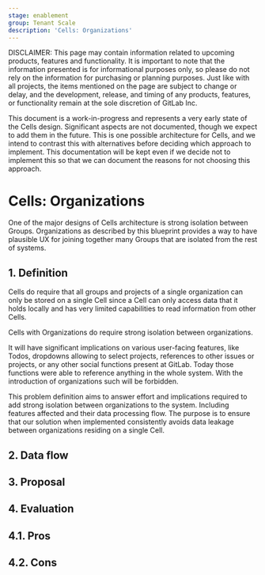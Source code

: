 ```yaml
---
stage: enablement
group: Tenant Scale
description: 'Cells: Organizations'
---
```


DISCLAIMER:
This page may contain information related to upcoming products, features and
functionality. It is important to note that the information presented is for
informational purposes only, so please do not rely on the information for
purchasing or planning purposes. Just like with all projects, the items
mentioned on the page are subject to change or delay, and the development,
release, and timing of any products, features, or functionality remain at the
sole discretion of GitLab Inc.

This document is a work-in-progress and represents a very early state of the
Cells design. Significant aspects are not documented, though we expect to add
them in the future. This is one possible architecture for Cells, and we intend to
contrast this with alternatives before deciding which approach to implement.
This documentation will be kept even if we decide not to implement this so that
we can document the reasons for not choosing this approach.

# Cells: Organizations

One of the major designs of Cells architecture is strong isolation between Groups.
Organizations as described by this blueprint provides a way to have plausible UX
for joining together many Groups that are isolated from the rest of systems.

## 1. Definition

Cells do require that all groups and projects of a single organization can
only be stored on a single Cell since a Cell can only access data that it holds locally
and has very limited capabilities to read information from other Cells.

Cells with Organizations do require strong isolation between organizations.

It will have significant implications on various user-facing features,
like Todos, dropdowns allowing to select projects, references to other issues
or projects, or any other social functions present at GitLab. Today those functions
were able to reference anything in the whole system. With the introduction of
organizations such will be forbidden.

This problem definition aims to answer effort and implications required to add
strong isolation between organizations to the system. Including features affected
and their data processing flow. The purpose is to ensure that our solution when
implemented consistently avoids data leakage between organizations residing on
a single Cell.

## 2. Data flow

## 3. Proposal

## 4. Evaluation

## 4.1. Pros

## 4.2. Cons
